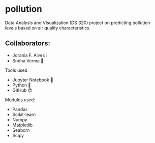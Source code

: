 # pollution
Data Analysis and Visualization (DS 320) project on predicting pollution levels based on air quality characteristics.

## Collaborators:
* Jorania F. Alves :grey_exclamation:
* Sneha Verma :wave:

Tools used: 
* Jupyter Notebook :notebook:
* Python :snake:
* GitHub :heart_eyes:

Modules used:
* Pandas
* Scikit-learn
* Numpy
* Matplotlib
* Seaborn
* Scipy
